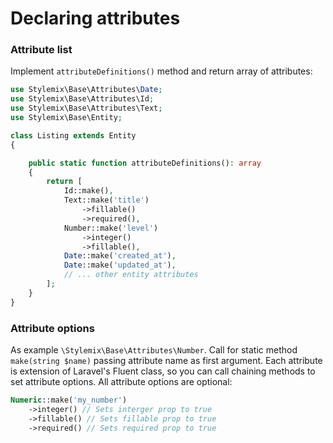# Declaring attributes

### Attribute list

Implement `attributeDefinitions()` method and return array of attributes:

```php
use Stylemix\Base\Attributes\Date;
use Stylemix\Base\Attributes\Id;
use Stylemix\Base\Attributes\Text;
use Stylemix\Base\Entity;

class Listing extends Entity
{

    public static function attributeDefinitions(): array
    {
        return [
            Id::make(),
            Text::make('title')
                ->fillable()
                ->required(),
            Number::make('level')
                ->integer()
                ->fillable(),
            Date::make('created_at'),
            Date::make('updated_at'),
            // ... other entity attributes
        ];
    }
}
```

### Attribute options

As example `\Stylemix\Base\Attributes\Number`. Call for static method `make(string $name)` passing attribute name as first argument. Each attribute is extension of Laravel's Fluent class, so you can call chaining methods to set attribute options. All attribute options are optional:

```php
Numeric::make('my_number')
    ->integer() // Sets interger prop to true
    ->fillable() // Sets fillable prop to true
    ->required() // Sets required prop to true
```

